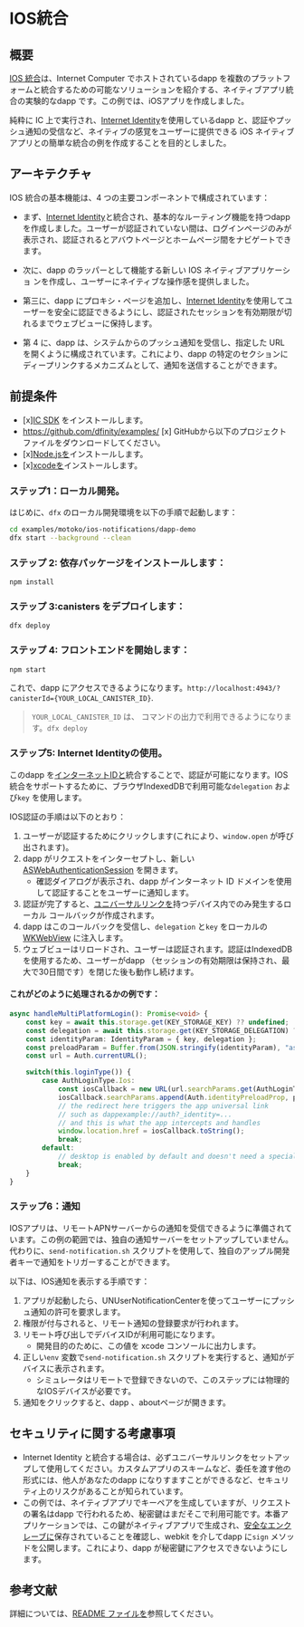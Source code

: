 # IOS統合

## 概要

[IOS 統合](https://github.com/dfinity/examples/tree/master/motoko/ios-notifications)は、Internet Computer でホストされているdapp を複数のプラットフォームと統合するための可能なソリューションを紹介する、ネイティブアプリ統合の実験的なdapp です。この例では、iOSアプリを作成しました。

純粋に IC 上で実行され、[Internet Identity](/docs/current/references/ii-spec)を使用しているdapp と、認証やプッシュ通知の受信など、ネイティブの感覚をユーザーに提供できる iOS ネイティブアプリとの簡単な統合の例を作成することを目的としました。

## アーキテクチャ

IOS 統合の基本機能は、4 つの主要コンポーネントで構成されています：

- まず、[Internet Identity](/docs/current/references/ii-spec)と統合され、基本的なルーティング機能を持つdapp を作成しました。ユーザーが認証されていない間は、ログインページのみが表示され、認証されるとアバウトページとホームページ間をナビゲートできます。

- 次に、dapp のラッパーとして機能する新しい IOS ネイティブアプリケーショ ンを作成し、ユーザーにネイティブな操作感を提供しました。

- 第三に、dapp にプロキシ・ページを追加し、[Internet Identity](/docs/current/references/ii-spec)を使用してユーザーを安全に認証できるようにし、認証されたセッションを有効期限が切れるまでウェブビューに保持します。

- 第 4 に、dapp は、システムからのプッシュ通知を受信し、指定した URL を開くように構成されています。これにより、dapp の特定のセクションにディープリンクするメカニズムとして、通知を送信することができます。

## 前提条件

- \[x\][IC SDK](../developer-docs/setup/install/index.mdx) をインストールします。
- https://github.com/dfinity/examples/ \[x\] GitHubから以下のプロジェクトファイルをダウンロードしてください。
- \[x\][Node.jsを](https://nodejs.org/en/download/)インストールします。
- \[x\][xcodeを](https://apps.apple.com/us/app/xcode/id497799835)インストールします。

### ステップ1：ローカル開発。

はじめに、`dfx` のローカル開発環境を以下の手順で起動します：

``` bash
cd examples/motoko/ios-notifications/dapp-demo
dfx start --background --clean
```

### ステップ 2: 依存パッケージをインストールします：

    npm install

### ステップ 3:canisters をデプロイします：

    dfx deploy

### ステップ 4: フロントエンドを開始します：

    npm start

これで、dapp にアクセスできるようになります。`http://localhost:4943/?canisterId={YOUR_LOCAL_CANISTER_ID}`.

> `YOUR_LOCAL_CANISTER_ID` は、 コマンドの出力で利用できるようになります。`dfx deploy` 

### ステップ5: Internet Identityの使用。

このdapp を[インターネットIDと](https://internetcomputer.org/docs/current/developer-docs/integrations/internet-identity/integrate-identity)統合することで、認証が可能になります。IOS統合をサポートするために、ブラウザIndexedDBで利用可能な`delegation` および`key` を使用します。

IOS認証の手順は以下のとおり：

1.  ユーザーが認証するためにクリックします(これにより、`window.open` が呼び出されます)。
2.  dapp がリクエストをインターセプトし、新しい[ASWebAuthenticationSession](https://developer.apple.com/documentation/authenticationservices/aswebauthenticationsession) を開きます。
    - 確認ダイアログが表示され、dapp がインターネット ID ドメインを使用して認証することをユーザーに通知します。
3.  認証が完了すると、[ユニバーサルリンクを](https://developer.apple.com/documentation/xcode/supporting-universal-links-in-your-app)持つデバイス内でのみ発生するローカル コールバックが作成されます。
4.  dapp はこのコールバックを受信し、`delegation` と`key` をローカルの[WKWebView](https://developer.apple.com/documentation/webkit/wkwebview) に注入します。
5.  ウェブビューはリロードされ、ユーザーは認証されます。認証はIndexedDBを使用するため、ユーザーがdapp （セッションの有効期限は保持され、最大で30日間です）を閉じた後も動作し続けます。

#### これがどのように処理されるかの例です：

``` ts
async handleMultiPlatformLogin(): Promise<void> {
    const key = await this.storage.get(KEY_STORAGE_KEY) ?? undefined;
    const delegation = await this.storage.get(KEY_STORAGE_DELEGATION) ?? undefined;
    const identityParam: IdentityParam = { key, delegation };
    const preloadParam = Buffer.from(JSON.stringify(identityParam), "ascii").toString("base64");
    const url = Auth.currentURL();

    switch(this.loginType()) {
        case AuthLoginType.Ios:
            const iosCallback = new URL(url.searchParams.get(AuthLoginType.Ios) ?? "");
            iosCallback.searchParams.append(Auth.identityPreloadProp, preloadParam);
            // the redirect here triggers the app universal link
            // such as dappexample://auth?_identity=...
            // and this is what the app intercepts and handles
            window.location.href = iosCallback.toString();
            break;
        default:
            // desktop is enabled by default and doesn't need a special condition
            break;
    }
}
```

### ステップ6：通知

IOSアプリは、リモートAPNサーバーからの通知を受信できるように準備されています。この例の範囲では、独自の通知サーバーをセットアップしていません。代わりに、`send-notification.sh` スクリプトを使用して、独自のアップル開発者キーで通知をトリガーすることができます。

以下は、IOS通知を表示する手順です：

1.  アプリが起動したら、UNUserNotificationCenterを使ってユーザーにプッシュ通知の許可を要求します。
2.  権限が付与されると、リモート通知の登録要求が行われます。
3.  リモート呼び出しでデバイスIDが利用可能になります。
    - 開発目的のために、この値を xcode コンソールに出力します。
4.  正しい`env` 変数で`send-notification.sh` スクリプトを実行すると、通知がデバイスに表示されます。
    - シミュレータはリモートで登録できないので、このステップには物理的なIOSデバイスが必要です。
5.  通知をクリックすると、dapp 、aboutページが開きます。

## セキュリティに関する考慮事項

- Internet Identity と統合する場合は、必ずユニバーサルリンクをセットアップして使用してください。カスタムアプリのスキームなど、委任を渡す他の形式には、他人があなたのdapp になりすますことができるなど、セキュリティ上のリスクがあることが知られています。
- この例では、ネイティブアプリでキーペアを生成していますが、リクエストの署名はdapp で行われるため、秘密鍵はまだそこで利用可能です。本番アプリケーションでは、この鍵がネイティブアプリで生成され、[安全なエンクレーブに](https://developer.apple.com/documentation/security/certificate_key_and_trust_services/keys/protecting_keys_with_the_secure_enclave)保存されていることを確認し、webkit を介してdapp に`sign` メソッドを公開します。これにより、dapp が秘密鍵にアクセスできないようにします。

## 参考文献

詳細については、[README ファイルを](https://github.com/dfinity/examples/blob/master/motoko/ios-notifications/README.md)参照してください。

<!---
# IOS integration

## Overview
[IOS integration](https://github.com/dfinity/examples/tree/master/motoko/ios-notifications) is an experimental dapp with a native app integration that showcases a possible solution for integrating a dapp hosted in the Internet Computer with multiple platforms. For this example we've created an iOS app.

We aimed to create an example of a simple integration of a dapp running purely on the IC and is using [Internet Identity](/docs/current/references/ii-spec) with a native iOS application that can let the user have a native feel such as authenticating and receive push notifications.

## Architecture 

The basic functionality of the IOS integration consists of four main components:

- First, we created a dapp that is integrated with [Internet Identity](/docs/current/references/ii-spec) and has a basic routing functionality. While the user is not authenticated it can only see the login page and when authenticated can navigate between the about and home page.

- Second, we created a new IOS native application that serves as a wrapper for the dapp and creates a native feel for the user.

- Third, a proxy page was added in the dapp to enable the user to securely authenticate using [Internet Identity](/docs/current/references/ii-spec) and keep the authenticated session in the webview until it expires, even when the user exits the app and re-opens it the session persists.

- Fourth, the dapp is configured to receive push notifications from the system and open a specified URL, this allows for notifications to be sent serving as a mechanism to deep link into a specific section of the dapp. 

## Prerequisites
- [x] Install the [IC SDK](../developer-docs/setup/install/index.mdx).
- [x] Download the following project files from GitHub: https://github.com/dfinity/examples/
- [x] Install [Node.js](https://nodejs.org/en/download/).
- [x] [xcode](https://apps.apple.com/us/app/xcode/id497799835).

### Step 1: Local development.

To get started, start a local `dfx` development environment with the following steps:

```bash
cd examples/motoko/ios-notifications/dapp-demo
dfx start --background --clean
```

### Step 2: Install the dependency packages:

```
npm install
```

### Step 3: Deploy your canisters:

```
dfx deploy
```

### Step 4: Start the front-end:

```
npm start
```

You can now access the dapp at `http://localhost:4943/?canisterId={YOUR_LOCAL_CANISTER_ID}`.

> `YOUR_LOCAL_CANISTER_ID` will be made available to you in the output of the `dfx deploy` command.

### Step 5: Using Internet Identity.

The integration of this dapp with the [Internet Identity](https://internetcomputer.org/docs/current/developer-docs/integrations/internet-identity/integrate-identity) enables authentication. To support the IOS integration,  it uses the `delegation` and `key` made available in the browser IndexedDB. 

The steps for IOS authentication are:

1. User clicks to authenticate (this triggers the `window.open` to be called).
2. The dapp intercepts the request and opens a new [ASWebAuthenticationSession](https://developer.apple.com/documentation/authenticationservices/aswebauthenticationsession).
    - This show's a confirmation dialog, informing the user that the dapp would like to authenticate using the Internet Identity domain.
3. After authentication happens, a local callback that only happens inside the device with the [universal link](https://developer.apple.com/documentation/xcode/supporting-universal-links-in-your-app) is made.
4. The dapp receives this callback and injects the `delegation` and `key` into the local [WKWebView](https://developer.apple.com/documentation/webkit/wkwebview).
5. The webview reloads and the user is now authenticated, since authentication uses IndexedDB, it continues to work after the user closes the dapp (expiration time of the session is kept, max is 30 days).

#### An example of how this can be handled:

```ts
async handleMultiPlatformLogin(): Promise<void> {
    const key = await this.storage.get(KEY_STORAGE_KEY) ?? undefined;
    const delegation = await this.storage.get(KEY_STORAGE_DELEGATION) ?? undefined;
    const identityParam: IdentityParam = { key, delegation };
    const preloadParam = Buffer.from(JSON.stringify(identityParam), "ascii").toString("base64");
    const url = Auth.currentURL();

    switch(this.loginType()) {
        case AuthLoginType.Ios:
            const iosCallback = new URL(url.searchParams.get(AuthLoginType.Ios) ?? "");
            iosCallback.searchParams.append(Auth.identityPreloadProp, preloadParam);
            // the redirect here triggers the app universal link
            // such as dappexample://auth?_identity=...
            // and this is what the app intercepts and handles
            window.location.href = iosCallback.toString();
            break;
        default:
            // desktop is enabled by default and doesn't need a special condition
            break;
    }
}
```

### Step 6: Notifications

The IOS app is prepared to receive notifications from remote APN servers. For the scope of this example we haven't setup our own notification server. Instead, you can use the `send-notification.sh` script to trigger the notification with your own apple developer keys.

These are the steps to show an IOS notification:

1. When the app starts we use UNUserNotificationCenter to request the user for push notification permissions.
2. With granted permissions a request to register for remote notifications is made.
3. A device ID is made available with the remote call.
    - For development purposes we print this value to the xcode console.
4. Execute the `send-notification.sh` script with the correct `env` variables and the notification will appear in your device.
    - A physical IOS device is required for this step since the simulator can't register remotely.
5. By clicking the notification the dapp will open in the about page.

## Security considerations

- When integrating with Internet Identity make sure to setup and use universal links, other forms of passing the delegation such as a custom app scheme is known to have security risks such as allowing others to impersonate your dapp.
-  For this example we are generating the keypair in the native app but the private key is still available there since the signing of the request happens on the dapp, in your production application make sure this is generated by your native app and stored in a [secure enclave](https://developer.apple.com/documentation/security/certificate_key_and_trust_services/keys/protecting_keys_with_the_secure_enclave), and expose a `sign` method to the dapp through webkit, this will ensure that your dapp does not have access to your private key.

## References

For further details, please refer to the [README file](https://github.com/dfinity/examples/blob/master/motoko/ios-notifications/README.md).

-->
